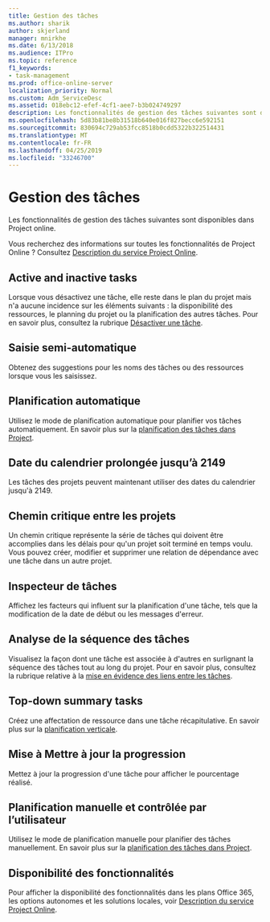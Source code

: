 ```yaml
---
title: Gestion des tâches
ms.author: sharik
author: skjerland
manager: mnirkhe
ms.date: 6/13/2018
ms.audience: ITPro
ms.topic: reference
f1_keywords:
- task-management
ms.prod: office-online-server
localization_priority: Normal
ms.custom: Adm_ServiceDesc
ms.assetid: 018ebc12-efef-4cf1-aee7-b3b024749297
description: Les fonctionnalités de gestion des tâches suivantes sont disponibles dans Project online.
ms.openlocfilehash: 5d83b81be8b31518b640e016f827becc6e592151
ms.sourcegitcommit: 830694c729ab53fcc8518b0cdd5322b322514431
ms.translationtype: MT
ms.contentlocale: fr-FR
ms.lasthandoff: 04/25/2019
ms.locfileid: "33246700"
---
```

# <a name="task-management"></a>Gestion des tâches

Les fonctionnalités de gestion des tâches suivantes sont disponibles dans Project online.
  
Vous recherchez des informations sur toutes les fonctionnalités de Project Online ? Consultez [Description du service Project Online](project-online-service-description.md).
  
## <a name="active-and-inactive-tasks"></a>Active and inactive tasks
<a name="bkmk_ActiveInactiveTasks"> </a>

Lorsque vous désactivez une tâche, elle reste dans le plan du projet mais n'a aucune incidence sur les éléments suivants : la disponibilité des ressources, le planning du projet ou la planification des autres tâches. Pour en savoir plus, consultez la rubrique [Désactiver une tâche](https://go.microsoft.com/fwlink/p/?LinkId=271335).
  
## <a name="auto-complete"></a>Saisie semi-automatique
<a name="bkmk_AutoComplete"> </a>

Obtenez des suggestions pour les noms des tâches ou des ressources lorsque vous les saisissez. 
  
## <a name="automatic-scheduling"></a>Planification automatique
<a name="bkmk_AutomaticScheduling"> </a>

Utilisez le mode de planification automatique pour planifier vos tâches automatiquement. En savoir plus sur la [planification des tâches dans Project](https://go.microsoft.com/fwlink/p/?LinkId=271331). 
  
## <a name="calendar-date-extended-to-2149"></a>Date du calendrier prolongée jusqu’à 2149
<a name="bkmk_Calendardatextended"> </a>

Les tâches des projets peuvent maintenant utiliser des dates du calendrier jusqu'à 2149. 
  
## <a name="cross-project-critical-path"></a>Chemin critique entre les projets
<a name="bkmk_Cross_projectcriticalpath"> </a>

Un chemin critique représente la série de tâches qui doivent être accomplies dans les délais pour qu'un projet soit terminé en temps voulu. Vous pouvez créer, modifier et supprimer une relation de dépendance avec une tâche dans un autre projet. 
  
## <a name="task-inspector"></a>Inspecteur de tâches
<a name="bkmk_Taskinspector"> </a>

Affichez les facteurs qui influent sur la planification d'une tâche, tels que la modification de la date de début ou les messages d'erreur.
  
## <a name="task-path-analysis"></a>Analyse de la séquence des tâches
<a name="bkmk_TaskPath"> </a>

Visualisez la façon dont une tâche est associée à d'autres en surlignant la séquence des tâches tout au long du projet. Pour en savoir plus, consultez la rubrique relative à la [mise en évidence des liens entre les tâches](https://go.microsoft.com/fwlink/p/?LinkId=271345).
  
## <a name="top-down-summary-tasks"></a>Top-down summary tasks
<a name="bkmk_Topdownsummarytasks"> </a>

Créez une affectation de ressource dans une tâche récapitulative. En savoir plus sur la [planification verticale](https://go.microsoft.com/fwlink/p/?LinkId=271333).
  
## <a name="update-progress"></a>Mise à Mettre à jour la progression
<a name="bkmk_Updateprogress"> </a>

Mettez à jour la progression d'une tâche pour afficher le pourcentage réalisé.
  
## <a name="user-controlled-and-manual-scheduling"></a>Planification manuelle et contrôlée par l’utilisateur
<a name="bkmk_User_controlledManualscheduling"> </a>

Utilisez le mode de planification manuelle pour planifier des tâches manuellement. En savoir plus sur la [planification des tâches dans Project](https://go.microsoft.com/fwlink/p/?LinkId=271331).
  
## <a name="feature-availability"></a>Disponibilité des fonctionnalités
<a name="bkmk_User_controlledManualscheduling"> </a>

Pour afficher la disponibilité des fonctionnalités dans les plans Office 365, les options autonomes et les solutions locales, voir [Description du service Project Online](project-online-service-description.md).
  

